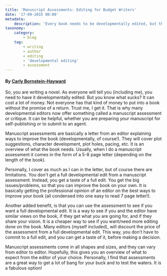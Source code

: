```yaml
---
title: 'Manuscript Assessments: Editing for Budget Writers'
date: '17-09-2015 00:00'
metadata:
    description: 'Every book needs to be developmentally edited, but that can be expensive. Manuscript assessments are a good option for authors on a budget or authors just dipping their toes into editing.'
taxonomy:
    category:
        - blog
    tag:
        - writing
        - author
        - editing
        - 'developmental editing'
        - assessment
---
```


#### By [Carly Bornstein-Hayward](http://booklighteditorial.com/team#carly)

So, you are writing a novel. As everyone will tell you (including me), you need to have it developmentally edited. But you know what sucks? It can cost a lot of money. Not everyone has that kind of money to put into a book without the promise of a return. Trust me, I get it. That is why many developmental editors now offer something called a manuscript assessment or critique. It can be helpful, whether you are preparing your manuscript for self-publishing or to submit to an agent.

Manuscript assessments are basically a letter from an editor explaining ways to improve the book (developmentally, of course!). They will cover plot suggestions, character development, plot holes, pacing, etc. It is an overview of what the book needs. Usually, when I do a manuscript assessment it comes in the form of a 5-8 page letter (depending on the length of the book).

Personally, I cover as much as I can in the letter, but of course there are limitations. You don't get a full developmental edit from a manuscript assessment. Instead, you get a taste of a full edit. You get the big issues/problems, so that you can improve the book on your own. It is basically getting the professional opinion of an editor on the best ways to improve your book (all condensed into one easy to read 7 page letter!).

Another added benefit, is that you can use the assessment to see if you want a full developmental edit. It is a way to see if you and the editor have similar views on the book, if they get what you are going for, and if they share your vision. It is a cheaper way to see if you want/need more editing done on the book. Many editors (myself included), will discount the price of the assessment from a full developmental edit. This way, you don't have to commit to a full edit, and you can get a taste of it, before making a decision.

Manuscript assessments come in all shapes and sizes, and they can vary from editor to editor. Hopefully, this gives you an overview of what to expect from the editor of your choice. Personally, I find that assessments are a great way to get a lot of bang for your buck and to test the waters. It is a fabulous option!
